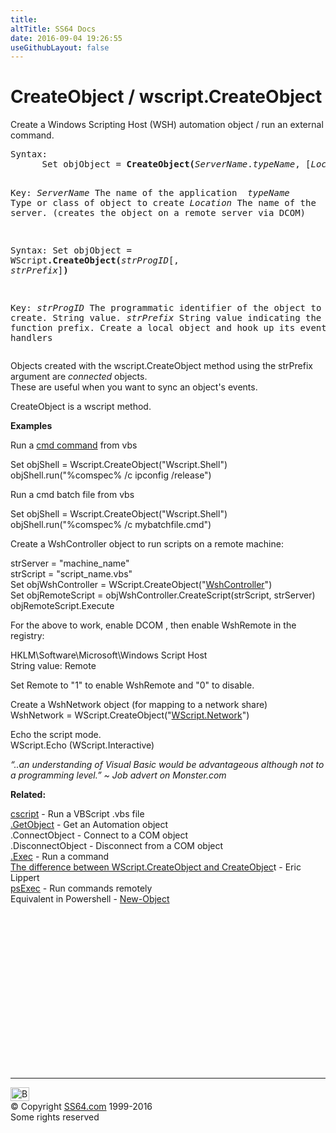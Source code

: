 ```yaml
---
title:
altTitle: SS64 Docs
date: 2016-09-04 19:26:55
useGithubLayout: false
---
```

<!-- #BeginLibraryItem "/Library/head_vb.lbi" --><!-- #EndLibraryItem --><h1>CreateObject / wscript.CreateObject</h1> 
<p>Create a Windows Scripting Host (WSH) automation object / run an external command.</p>
<pre>Syntax:
      Set objObject = <b>CreateObject(</b><i>ServerName</i>.<i>typeName</i>, [<i>Location</i>]<b>)</b>

Key:
   <i>ServerName</i>   The name of the application
<i>   typeName</i>     Type or class of object to create
   <i>Location</i>     The name of the server. (creates the object on a remote server via DCOM)


Syntax:
      Set objObject = WScript<b>.CreateObject(</b><i>strProgID</i>[, <i>strPrefix</i>]<b>)</b>

Key:
   <i>strProgID</i>    The programmatic identifier of the object to create. String value.
   <i>strPrefix</i>    String value indicating the function prefix.
                Create a local object and hook up its event handlers</pre>
<p>Objects created with the wscript.CreateObject method using the strPrefix argument are <i>connected</i> objects.<br>
These are useful when you want to sync an object's events.</p>
<p>CreateObject is a wscript method. </p>
<p><b>Examples</b></p>
<p>Run a <a href="../nt/index.html">cmd command</a> from vbs</p>
<p class="code">Set objShell = Wscript.CreateObject("Wscript.Shell")<br>
objShell.run("%comspec% /c ipconfig /release") </p>
<p>Run a cmd batch file from vbs</p>
<p class="code">Set objShell = Wscript.CreateObject("Wscript.Shell")<br>
objShell.run("%comspec% /c mybatchfile.cmd") </p>
<p> Create a WshController object to run scripts on a remote machine:</p>
<p class="code">strServer = "machine_name"<br>
strScript = "script_name.vbs"<br>
 Set objWshController = WScript.CreateObject("<a href="http://technet.microsoft.com/en-us/library/ee156594.aspx">WshController</a>")<br>
 Set objRemoteScript = objWshController.CreateScript(strScript, strServer)<br>
objRemoteScript.Execute</p>
<p>For the above to work, enable DCOM , then enable WshRemote in the registry:</p>
<p><span class="code">HKLM\Software\Microsoft\Windows Script Host<br>
</span>String value: <span class="code">Remote</span></p>
<p>Set Remote to "1" to enable WshRemote and "0" to disable.</p>
<p>Create a WshNetwork object (for mapping to a network share)<br>
<span class="code">WshNetwork = WScript.CreateObject("<a href="network.html">WScript.Network</a>")</span></p>
<p> Echo the script mode.<br>
<span class="code">WScript.Echo (WScript.Interactive)</span></p>
<p class="quote"><i>“..an understanding of Visual Basic would be advantageous although not to a programming level.” ~ Job advert on Monster.com</i></p>
<p>  <b>Related:</b></p>
<p><a href="cscript.html">cscript</a> - Run a VBScript .vbs file<br>
<a href="getobject.html">.GetObject</a> - Get an Automation object<br>
.ConnectObject - Connect to a COM object<br>
.DisconnectObject - Disconnect  from a COM object<br>
<a href="exec.html">.Exec</a> - Run a command<br>
<a href="https://blogs.msdn.microsoft.com/ericlippert/2004/06/01/whats-the-difference-between-wscript-createobject-server-createobject-and-createobject/">The difference between WScript.CreateObject and CreateObjec</a>t - Eric Lippert<br>
<a href="../nt/psexec.html">psExec</a> - Run commands remotely
<br>
Equivalent in Powershell - <a href="../ps/new-object.html">New-Object</a></p><!-- #BeginLibraryItem "/Library/foot_vb.lbi" --><p>
<!-- VB300 -->
<ins class="adsbygoogle" style="display:inline-block;width:300px;height:250px" data-ad-client="ca-pub-6140977852749469" data-ad-slot="1683739502"></ins>
<script>
(adsbygoogle = window.adsbygoogle || []).push({});
</script></p>
<hr>
<div id="bl" class="footer"><a href="createobject.html#"><img src="../images/top.png" width="30" height="22" alt="Back to the Top"></a></div>
<div id="br" class="footer, tagline">© Copyright <a href="../index.html">SS64.com</a> 1999-2016<br>
Some rights reserved</div><!-- #EndLibraryItem -->

